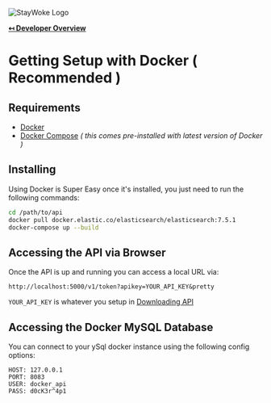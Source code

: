 ![StayWoke Logo](https://staywoke-github.s3.us-east-1.amazonaws.com/common/logo.png "StayWoke Logo")

**[↤ Developer Overview](../README.md)**

Getting Setup with Docker ( Recommended )
===

Requirements
---

* [Docker](https://www.docker.com/)
* [Docker Compose](https://docs.docker.com/compose/) _( this comes pre-installed with latest version of Docker )_


Installing
---

Using Docker is Super Easy once it's installed, you just need to run the following commands:

```bash
cd /path/to/api
docker pull docker.elastic.co/elasticsearch/elasticsearch:7.5.1
docker-compose up --build
```

Accessing the API via Browser
---

Once the API is up and running you can access a local URL via:

```text
http://localhost:5000/v1/token?apikey=YOUR_API_KEY&pretty
```

`YOUR_API_KEY` is whatever you setup in [Downloading API](../docs/downloading-api.md)


Accessing the Docker MySQL Database
---

You can connect to your ySql docker instance using the following config options:

```
HOST: 127.0.0.1
PORT: 8083
USER: docker_api
PASS: d0cK3r^4p1
```